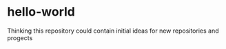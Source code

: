 # hello-world

Thinking this repository could contain initial ideas for new repositories and progects
